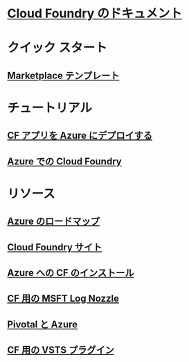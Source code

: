 # [Cloud Foundry のドキュメント](index.md)
# クイック スタート
## [Marketplace テンプレート](https://azuremarketplace.microsoft.com/marketplace/apps/pivotal.pivotal-cloud-foundry)
# チュートリアル
## [CF アプリを Azure にデプロイする](/azure/virtual-machines/linux/cloudfoundry-deploy-your-first-app)
## [Azure での Cloud Foundry](/azure/virtual-machines/linux/cloudfoundry-get-started)
# リソース
## [Azure のロードマップ](https://azure.microsoft.com/roadmap/)
## [Cloud Foundry サイト](https://docs.cloudfoundry.org/)
## [Azure への CF のインストール](https://docs.pivotal.io/pivotalcf/1-11/customizing/pcf_azure.html)
## [CF 用の MSFT Log Nozzle](https://github.com/Azure/oms-log-analytics-firehose-nozzle)
## [Pivotal と Azure](https://pivotal.io/partners/microsoft)
## [CF 用の VSTS プラグイン](https://github.com/Microsoft/vsts-cloudfoundry)

